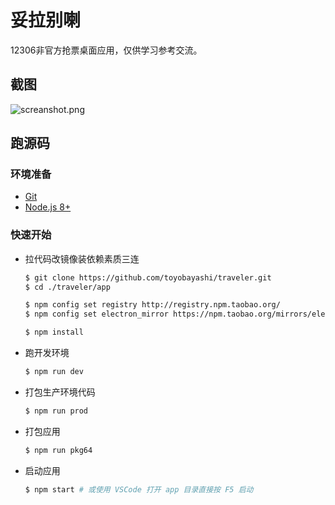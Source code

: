 # 妥拉别喇

12306非官方抢票桌面应用，仅供学习参考交流。

## 截图

![screanshot.png](https://github.com/toyobayashi/traveler/raw/master/img/screanshot.png)

## 跑源码

### 环境准备

* [Git](https://git-scm.com/)
* [Node.js 8+](https://nodejs.org/en/)

### 快速开始

* 拉代码改镜像装依赖素质三连

    ``` bash
    $ git clone https://github.com/toyobayashi/traveler.git
    $ cd ./traveler/app

    $ npm config set registry http://registry.npm.taobao.org/
    $ npm config set electron_mirror https://npm.taobao.org/mirrors/electron/

    $ npm install
    ```

* 跑开发环境

    ``` bash
    $ npm run dev
    ```

* 打包生产环境代码

    ``` bash
    $ npm run prod
    ```

* 打包应用

    ``` bash
    $ npm run pkg64
    ```

* 启动应用

    ``` bash
    $ npm start # 或使用 VSCode 打开 app 目录直接按 F5 启动
    ```
